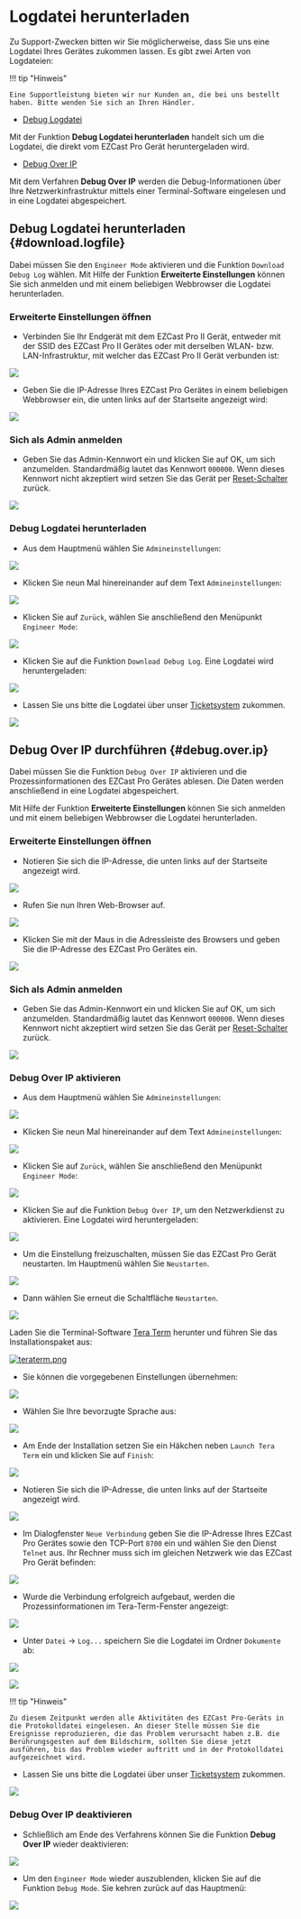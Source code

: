 # Logdatei herunterladen

Zu Support-Zwecken bitten wir Sie möglicherweise, dass Sie uns eine Logdatei Ihres Gerätes zukommen lassen. Es gibt zwei Arten von Logdateien:

!!! tip "Hinweis"
    
	Eine Supportleistung bieten wir nur Kunden an, die bei uns bestellt haben. Bitte wenden Sie sich an Ihren Händler.
	
* [Debug Logdatei](#download.logfile)

Mit der Funktion **Debug Logdatei herunterladen** handelt sich um die Logdatei, die direkt vom EZCast Pro Gerät heruntergeladen wird.

* [Debug Over IP](#debug.over.ip)

Mit dem Verfahren **Debug Over IP** werden die Debug-Informationen über Ihre Netzwerkinfrastruktur mittels einer Terminal-Software eingelesen und in eine Logdatei abgespeichert.

## Debug Logdatei herunterladen {#download.logfile}

Dabei müssen Sie den `Engineer Mode` aktivieren und die Funktion `Download Debug Log` wählen. Mit Hilfe der Funktion **Erweiterte Einstellungen** können Sie sich anmelden und mit einem beliebigen Webbrowser die Logdatei herunterladen.

### Erweiterte Einstellungen öffnen

* Verbinden Sie Ihr Endgerät mit dem EZCast Pro II Gerät, entweder mit der SSID des EZCast Pro II Gerätes oder mit derselben WLAN- bzw. LAN-Infrastruktur, mit welcher das EZCast Pro II Gerät verbunden ist:

![](/assets/img/proII.network.connect.png)

* Geben Sie die IP-Adresse Ihres EZCast Pro Gerätes in einem beliebigen Webbrowser ein, die unten links auf der Startseite angezeigt wird:

![](/assets/img/proII_IP.connect.png)

### Sich als Admin anmelden

* Geben Sie das Admin-Kennwort ein und klicken Sie auf OK, um sich anzumelden. Standardmäßig lautet das Kennwort `000000`. Wenn dieses Kennwort nicht akzeptiert wird setzen Sie das Gerät per [Reset-Schalter](reset.md#hardreset) zurück.

![](/assets/img/EZCastII_Login.png)

### Debug Logdatei herunterladen

* Aus dem Hauptmenü wählen Sie `Admineinstellungen`:

![](/assets/img/ezcastpro.II.select.admineinstellungen.png)

* Klicken Sie neun Mal hinereinander auf dem Text `Admineinstellungen`:

![](/assets/img/click.adminsettings.png)

* Klicken Sie auf `Zurück`, wählen Sie anschließend den Menüpunkt `Engineer Mode`:

![](/assets/img/proII.select.engineermode.png)

* Klicken Sie auf die Funktion `Download Debug Log`. Eine Logdatei wird heruntergeladen:

![](/assets/img/proII.select.debuglog.png)

* Lassen Sie uns bitte die Logdatei über unser [Ticketsystem](https://support.stueber.de) zukommen. 

![](/assets/img/logfile.ticket.png)


## Debug Over IP durchführen {#debug.over.ip}

Dabei müssen Sie die Funktion `Debug Over IP` aktivieren und die Prozessinformationen des EZCast Pro Gerätes ablesen. Die Daten werden anschließend in eine Logdatei abgespeichert.

Mit Hilfe der Funktion **Erweiterte Einstellungen** können Sie sich anmelden und mit einem beliebigen Webbrowser die Logdatei herunterladen.

### Erweiterte Einstellungen öffnen

* Notieren Sie sich die IP-Adresse, die unten links auf der Startseite angezeigt wird.

![](/assets/img/ProIIDongle_IP.png)

* Rufen Sie nun Ihren Web-Browser auf.

![](/assets/img/Google_Chrome.png)

* Klicken Sie mit der Maus in die Adressleiste des Browsers und geben Sie die IP-Adresse des EZCast Pro Gerätes ein.

![](/assets/img/IP-Address.png)

### Sich als Admin anmelden

* Geben Sie das Admin-Kennwort ein und klicken Sie auf OK, um sich anzumelden. Standardmäßig lautet das Kennwort `000000`. Wenn dieses Kennwort nicht akzeptiert wird setzen Sie das Gerät per [Reset-Schalter](reset.md#hardreset) zurück.

![](/assets/img/EZCastII_Login.png)

### Debug Over IP aktivieren

* Aus dem Hauptmenü wählen Sie `Admineinstellungen`:

![](/assets/img/ezcastpro.II.select.admineinstellungen.png)

* Klicken Sie neun Mal hinereinander auf dem Text `Admineinstellungen`:

![](/assets/img/click.adminsettings.png)

* Klicken Sie auf `Zurück`, wählen Sie anschließend den Menüpunkt `Engineer Mode`:

![](/assets/img/proII.select.engineermode.png)

* Klicken Sie auf die Funktion `Debug Over IP`, um den Netzwerkdienst zu aktivieren. Eine Logdatei wird heruntergeladen:

![](/assets/img/proII.select.debugviaip.on.png)

* Um die Einstellung freizuschalten, müssen Sie das EZCast Pro Gerät neustarten. Im Hauptmenü wählen Sie `Neustarten`.

![](/assets/img/prostickII_menu.neustart.png)

* Dann wählen Sie erneut die Schaltfläche `Neustarten`.

![](/assets/img/restart.jpg)

Laden Sie die Terminal-Software [Tera Term](https://osdn.net/projects/ttssh2/releases/) herunter und führen Sie das Installationspaket aus:

[![teraterm.png](/assets/img/teraterm.png)](https://osdn.net/projects/ttssh2/releases/)

* Sie können die vorgegebenen Einstellungen übernehmen:

![](/assets/img/teraterm.components.png)

* Wählen Sie Ihre bevorzugte Sprache aus:

![](/assets/img/teraterm.language.png)

* Am Ende der Installation setzen Sie ein Häkchen neben `Launch Tera Term` ein und klicken Sie auf `Finish`:

![](/assets/img/teraterm.launch.png)

* Notieren Sie sich die IP-Adresse, die unten links auf der Startseite angezeigt wird.

![](/assets/img/ProIIDongle_IP.png)

* Im Dialogfenster `Neue Verbindung` geben Sie die IP-Adresse Ihres EZCast Pro Gerätes sowie den TCP-Port `8700` ein und wählen Sie den Dienst `Telnet` aus. Ihr Rechner muss sich im gleichen Netzwerk wie das EZCast Pro Gerät befinden:

![](/assets/img/teraterm.new.connection.png)

* Wurde die Verbindung erfolgreich aufgebaut, werden die Prozessinformationen im Tera-Term-Fenster angezeigt:

![](/assets/img/teraterm.data.png)

* Unter `Datei` -> `Log...` speichern Sie die Logdatei im Ordner `Dokumente` ab:

![](/assets/img/Logfile.save.png)

![](/assets/img/Logfile.save.documents.png)

!!! tip "Hinweis"
    
	Zu diesem Zeitpunkt werden alle Aktivitäten des EZCast Pro-Geräts in die Protokolldatei eingelesen. An dieser Stelle müssen Sie die Ereignisse reproduzieren, die das Problem verursacht haben z.B. die Berührungsgesten auf dem Bildschirm, sollten Sie diese jetzt ausführen, bis das Problem wieder auftritt und in der Protokolldatei aufgezeichnet wird.


* Lassen Sie uns bitte die Logdatei über unser [Ticketsystem](https://support.stueber.de) zukommen. 

![](/assets/img/logfile.ticket.png)

### Debug Over IP deaktivieren

* Schließlich am Ende des Verfahrens können Sie die Funktion **Debug Over IP** wieder deaktivieren:

![](/assets/img/proII.select.debugviaip.off.png)

* Um den `Engineer Mode` wieder auszublenden, klicken Sie auf die Funktion `Debug Mode`. Sie kehren zurück auf das Hauptmenü:

![](/assets/img/proII.select.engineermode.off.png)